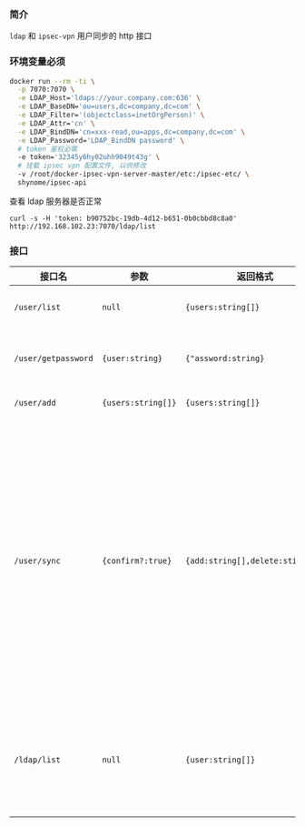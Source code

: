 ### 简介

`ldap` 和 `ipsec-vpn` 用户同步的 http 接口

### 环境变量必须

```sh
docker run --rm -ti \
  -p 7070:7070 \
  -e LDAP_Host='ldaps://your.company.com:636' \
  -e LDAP_BaseDN='ou=users,dc=company,dc=com' \
  -e LDAP_Filter='(objectclass=inetOrgPerson)' \
  -e LDAP_Attr='cn' \
  -e LDAP_BindDN='cn=xxx-read,ou=apps,dc=company,dc=com' \
  -e LDAP_Password='LDAP_BindDN password' \
  # token 鉴权必需
  -e token='32345y6hy02uhh9049t43g' \
  # 挂载 ipsec vpn 配置文件, 以供修改
  -v /root/docker-ipsec-vpn-server-master/etc:/ipsec-etc/ \
  shynome/ipsec-api
```

查看 ldap 服务器是否正常

```
curl -s -H 'token: b90752bc-19db-4d12-b651-0b0cbbd8c8a0' http://192.168.102.23:7070/ldap/list
```

### 接口

| 接口名              | 参数               | 返回格式                         | 说明                                                                                                                                      |
| ------------------- | ------------------ | -------------------------------- | ----------------------------------------------------------------------------------------------------------------------------------------- |
| `/user/list`        | `null`             | `{users:string[]}`               | 获取服务器上的用户                                                                                                                        |
| `/user/getpassword` | `{user:string}`    | `{"assword:string}`              | 获取服务器上的用户密码                                                                                                                    |
| `/user/add`         | `{users:string[]}` | `{users:string[]}`               | 添加用户                                                                                                                                  |
| `/user/sync`        | `{confirm?:true}`  | `{add:string[],delete:stirng[]}` | 以 ldap 为基准同步用户, 不存在于 ldap 的用户会被删除, 不存在于服务器的用户会被添加, 传 `confirm` 才会执行操作, 不传只列出将要被操作的用户 |
| `/ldap/list`        | `null`             | `{user:string[]}`                | 列出 ldap 上的用户, 同时可用来检测 ldap 服务是否可用                                                                                      |
